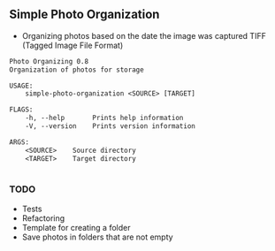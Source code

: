 ## Simple Photo Organization

- Organizing photos based on the date the image was captured TIFF (Tagged Image File Format)

```txt
Photo Organizing 0.8
Organization of photos for storage

USAGE:
    simple-photo-organization <SOURCE> [TARGET]

FLAGS:
    -h, --help       Prints help information
    -V, --version    Prints version information

ARGS:
    <SOURCE>    Source directory
    <TARGET>    Target directory
    
```

### TODO
-   Tests
-   Refactoring
-   Template for creating a folder
-   Save photos in folders that are not empty
